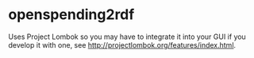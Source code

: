 openspending2rdf
================
Uses Project Lombok so you may have to integrate it into your GUI if you develop it with one, see http://projectlombok.org/features/index.html.
